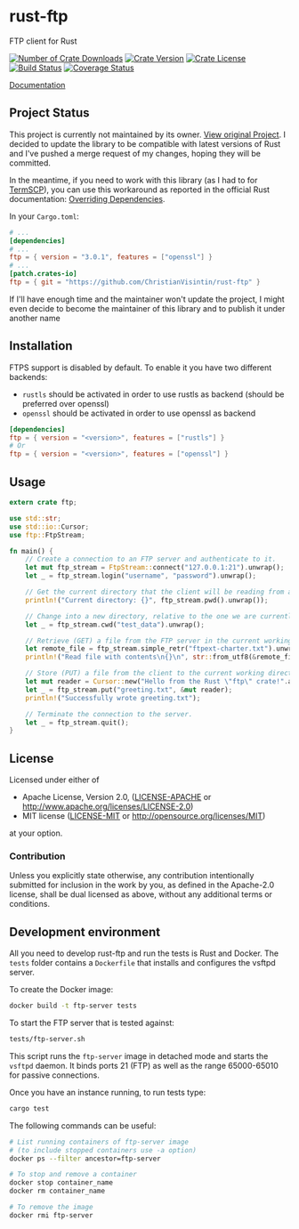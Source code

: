 # rust-ftp

FTP client for Rust

[![Number of Crate Downloads](https://img.shields.io/crates/d/ftp.svg)](https://crates.io/crates/ftp)
[![Crate Version](https://img.shields.io/crates/v/ftp.svg)](https://crates.io/crates/ftp)
[![Crate License](https://img.shields.io/crates/l/ftp.svg)](https://crates.io/crates/ftp)
[![Build Status](https://travis-ci.org/mattnenterprise/rust-ftp.svg)](https://travis-ci.org/mattnenterprise/rust-ftp)
[![Coverage Status](https://coveralls.io/repos/github/mattnenterprise/rust-ftp/badge.svg?branch=master)](https://coveralls.io/github/mattnenterprise/rust-ftp?branch=master)

[Documentation](https://docs.rs/ftp/)

## Project Status

This project is currently not maintained by its owner. [View original Project](https://github.com/mattnenterprise/rust-ftp).
I decided to update the library to be compatible with latest versions of Rust and I've pushed a merge request of my changes, hoping they will be committed.

In the meantime, if you need to work with this library (as I had to for [TermSCP](https://github.com/ChristianVisintin/TermSCP)), you can use this workaround as reported in the official Rust documentation: [Overriding Dependencies](https://doc.rust-lang.org/cargo/reference/overriding-dependencies.html).

In your `Cargo.toml`:

```toml
# ...
[dependencies]
# ...
ftp = { version = "3.0.1", features = ["openssl"] }
# ...
[patch.crates-io]
ftp = { git = "https://github.com/ChristianVisintin/rust-ftp" }
```

If I'll have enough time and the maintainer won't update the project, I might even decide to become the maintainer of this library and to publish it under another name

## Installation

FTPS support is disabled by default. To enable it you have two different backends:

- `rustls` should be activated in order to use rustls as backend (should be preferred over openssl)
- `openssl` should be activated in order to use openssl as backend

```toml
[dependencies]
ftp = { version = "<version>", features = ["rustls"] }
# Or
ftp = { version = "<version>", features = ["openssl"] }
```

## Usage

```rust
extern crate ftp;

use std::str;
use std::io::Cursor;
use ftp::FtpStream;

fn main() {
    // Create a connection to an FTP server and authenticate to it.
    let mut ftp_stream = FtpStream::connect("127.0.0.1:21").unwrap();
    let _ = ftp_stream.login("username", "password").unwrap();

    // Get the current directory that the client will be reading from and writing to.
    println!("Current directory: {}", ftp_stream.pwd().unwrap());

    // Change into a new directory, relative to the one we are currently in.
    let _ = ftp_stream.cwd("test_data").unwrap();

    // Retrieve (GET) a file from the FTP server in the current working directory.
    let remote_file = ftp_stream.simple_retr("ftpext-charter.txt").unwrap();
    println!("Read file with contents\n{}\n", str::from_utf8(&remote_file.into_inner()).unwrap());

    // Store (PUT) a file from the client to the current working directory of the server.
    let mut reader = Cursor::new("Hello from the Rust \"ftp\" crate!".as_bytes());
    let _ = ftp_stream.put("greeting.txt", &mut reader);
    println!("Successfully wrote greeting.txt");

    // Terminate the connection to the server.
    let _ = ftp_stream.quit();
}

```

## License

Licensed under either of

- Apache License, Version 2.0, ([LICENSE-APACHE](LICENSE-APACHE) or <http://www.apache.org/licenses/LICENSE-2.0>)
- MIT license ([LICENSE-MIT](LICENSE-MIT) or <http://opensource.org/licenses/MIT>)

at your option.

### Contribution

Unless you explicitly state otherwise, any contribution intentionally
submitted for inclusion in the work by you, as defined in the Apache-2.0
license, shall be dual licensed as above, without any additional terms or
conditions.

## Development environment

All you need to develop rust-ftp and run the tests is Rust and Docker.
The `tests` folder contains a `Dockerfile` that installs and configures
the vsftpd server.

To create the Docker image:

```sh
docker build -t ftp-server tests
```

To start the FTP server that is tested against:

```sh
tests/ftp-server.sh
```

This script runs the `ftp-server` image in detached mode and starts the `vsftpd` daemon. It binds ports 21 (FTP) as well as the range 65000-65010 for passive connections.

Once you have an instance running, to run tests type:

```sh
cargo test
```

The following commands can be useful:

```sh
# List running containers of ftp-server image
# (to include stopped containers use -a option)
docker ps --filter ancestor=ftp-server

# To stop and remove a container
docker stop container_name
docker rm container_name

# To remove the image
docker rmi ftp-server
```
